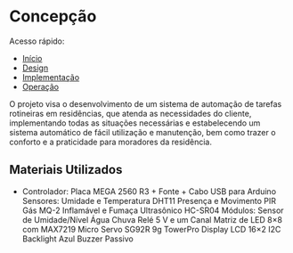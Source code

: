 # Concepção
Acesso rápido:

- [Início](https://github.com/LeoAndriolli/PI2)
- [Design](https://github.com/LeoAndriolli/PI2)
- [Implementação](https://github.com/LeoAndriolli/PI2)
- [Operação](https://github.com/LeoAndriolli/PI2)

O projeto visa o desenvolvimento de um sistema de automação de tarefas rotineiras em residências, que atenda as necessidades do cliente, implementando todas as situações necessárias e estabelecendo um sistema automático de fácil utilização e manutenção, bem como trazer o conforto e a praticidade para moradores da residência.

## Materiais Utilizados
 - Controlador:
 Placa MEGA 2560 R3 + Fonte + Cabo USB para Arduino
Sensores:
Umidade e Temperatura DHT11
Presença e Movimento PIR
Gás MQ-2 Inflamável e Fumaça
Ultrasônico HC-SR04
Módulos:
Sensor de Umidade/Nível Água Chuva
Relé 5 V e um Canal
Matriz de LED 8×8 com MAX7219
Micro Servo SG92R 9g TowerPro
Display LCD 16×2 I2C Backlight Azul
Buzzer Passivo
